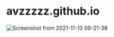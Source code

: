 # avzzzzz.github.io



![Screenshot from 2021-11-13 09-21-38](https://user-images.githubusercontent.com/91279824/141604677-2c3f529b-4b01-43a0-b9de-a1793bcefed2.png)





